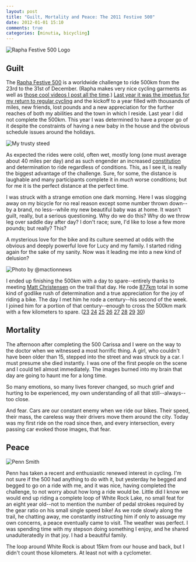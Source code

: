 ```yaml
---
layout: post
title: "Guilt, Mortality and Peace: The 2011 Festive 500"
date: 2012-01-01 15:10
comments: true
categories: [minutia, bicycling]
---
```


![Rapha Festive 500 Logo](/files/2012/01/festive.png)

## Guilt

The [Rapha Festive 500](http://www.rapha.cc/festive-500) is a worldwide challenge to ride 500km from the 23rd to the 31st of December. (Rapha makes very nice cycling garments as well as [those cool videos I post all the time](http://danielsjourney.com/2011/05/26/yapab.html).) [Last year it was the impetus for my return to regular cycling](http://danielsjourney.com/2011/01/09/corner.html) and the kickoff to a year filled with thousands of miles, new friends, lost pounds and a new appreciation for the further reaches of both my abilities and the town in which I reside. Last year I did not complete the 500km. This year I was determined to have a proper go of it despite the constraints of having a new baby in the house and the obvious schedule issues around the holidays.

![My trusty steed](/files/2012/01/klein_0.jpg)

As expected the rides were cold, often wet, mostly long (one must average about 40 miles per day) and as such engender an increased [constitution](http://tomsoutham.blogspot.com/2011/12/constitution.html) and determination to ride regardless of conditions. This, as I see it, is really the biggest advantage of the challenge. Sure, for some, the distance is laughable and many participants complete it in *much* worse conditions; but for me it is the perfect distance at the perfect time.

I was struck with a strange emotion one dark morning. Here I was slogging away on my bicycle for no real reason except some number thrown down--by a brand, no less--while my new beautiful baby was at home. It wasn't guilt, really, but a serious questioning. Why do we do this? Why do we throw leg over saddle day after day? I don't race; sure, I'd like to lose a few more pounds; but really? This?

A mysterious love for the bike and its culture seemed at odds with the obvious and deeply powerful love for Lucy and my family. I started riding again for the sake of my sanity. Now was it leading me into a new kind of delusion?

![Photo by @mactionnews](/files/2012/01/matt_c_0.jpg)

I ended up finishing the 500km with a day to spare--entirely thanks to meeting [Matt Christensen](http://twitter.com/#!/mactionnews) on the trail that day. He rode [877km](http://instagr.am/p/dnXLp/) total in some kind of godlike rush of determination and a true appreciation for the joy of riding a bike. The day I met him he rode a century--his second of the week. I joined him for a portion of that century--enough to cross the 500km mark with a few kilometers to spare. ([23](http://www.endomondo.com/workouts/31875579) [24](http://www.endomondo.com/workouts/31961179) [25](http://www.endomondo.com/workouts/32037230) [26](http://www.endomondo.com/workouts/32102193) [27](http://www.endomondo.com/workouts/32237316) [28](http://www.endomondo.com/workouts/32312578) [29](http://www.endomondo.com/workouts/32375339) [30](http://www.endomondo.com/workouts/32479151))

## Mortality

The afternoon after completing the 500 Carissa and I were on the way to the doctor when we witnessed a most horrific thing. A girl, who couldn't have been older than 15, stepped into the street and was struck by a car. I must presume she died instantly. I was one of the first people on the scene and I could tell almost immediately. The images burned into my brain that day are going to haunt me for a long time. 

So many emotions, so many lives forever changed, so much grief and hurting to be experienced, my own understanding of all that still--always--too close. 

And fear. Cars are our constant enemy when we ride our bikes. Their speed, their mass, the careless way their drivers move them around the city. Today was my first ride on the road since then, and every intersection, every passing car evoked those images, that fear.

## Peace

![Penn Smith](/files/2012/01/penn_0.jpg)

Penn has taken a recent and enthusiastic renewed interest in cycling. I'm not sure if the 500 had anything to do with it, but yesterday he begged and begged to go on a ride with me, and it was nice, having completed the challenge, to not worry about how long a ride would be. Little did I know we would end up riding a complete loop of White Rock Lake, no small feat for an eight year old--not to mention the number of pedal strokes required by the gear ratio on his small single speed bike! As we rode slowly along the trail, he chatting away, me constantly instructing him if only to assuage my own concerns, a peace eventually came to visit. The weather was perfect. I was spending time with my stepson doing something I enjoy, and he shared unadulteratedly in that joy. I had a beautiful family.

The loop around White Rock is about 15km from our house and back, but I didn't count those kilometers. At least not with a cyclometer. 
